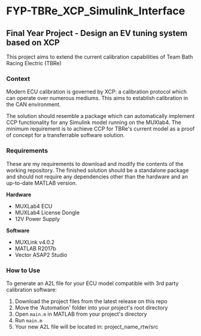 # FYP-TBRe_XCP_Simulink_Interface
## Final Year Project - Design an EV tuning system based on XCP

This project aims to extend the current calibration capabilities of Team Bath Racing Electric (TBRe)


### Context
Modern ECU calibration is governed by XCP: a calibration protocol which can operate over numerous mediums. This aims to establish calibration in the CAN environment.

The solution should resemble a package which can automatically implement CCP functionality for any Simulink model running on the MUXlab4. The minimum requirement is to achieve CCP for TBRe's current model as a proof of concept for a transferrable software solution.

### Requirements

These are my requirements to download and modify the contents of the working repository. The finished solution should be a standalone package and should not require any dependencies other than the hardware and an up-to-date MATLAB version. 

**Hardware**
- MUXLab4 ECU
- MUXLab4 License Dongle
- 12V Power Supply

**Software**
- MUXLink v4.0.2
- MATLAB R2017b
- Vector ASAP2 Studio

### How to Use

To generate an A2L file for your ECU model compatible with 3rd party calibration software:

1. Download the project files from the latest release on this repo
2. Move the 'Automation' folder into your project's root directory
3. Open `main.m` in MATLAB from your project's directory
4. Run `main.m`
5. Your new A2L file will be located in: project_name_rtw/src
